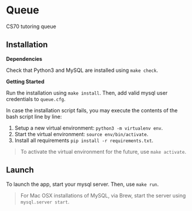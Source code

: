 # Queue
CS70 tutoring queue

## Installation

**Dependencies**

Check that Python3 and MySQL are installed using `make check`.

**Getting Started**

Run the installation using `make install`. Then, add valid mysql user
credentials to `queue.cfg`.

In case the installation script fails, you may execute the contents of the bash script line by line:

1. Setup a new virtual environment: `python3 -m virtualenv env`.
1. Start the virtual environment: `source env/bin/activate`.
1. Install all requirements `pip install -r requirements.txt`.

> To activate the virtual environment for the future, use `make activate`.

## Launch

To launch the app, start your mysql server. Then, use `make run`.

> For Mac OSX installations of MySQL, via Brew, start the server using
`mysql.server start`.
